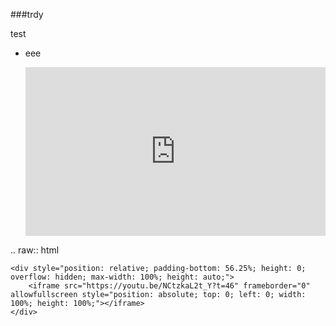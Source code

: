 ###trdy

test
* eee

    <div style="position: relative; padding-bottom: 56.25%; height: 0; overflow: hidden; max-width: 100%; height: auto;">
        <iframe src="https://www.youtube.com/embed/dQw4w9WgXcQ" frameborder="0" allowfullscreen style="position: absolute; top: 0; left: 0; width: 100%; height: 100%;"></iframe>
    </div>
.. raw:: html

    <div style="position: relative; padding-bottom: 56.25%; height: 0; overflow: hidden; max-width: 100%; height: auto;">
        <iframe src="https://youtu.be/NCtzkaL2t_Y?t=46" frameborder="0" allowfullscreen style="position: absolute; top: 0; left: 0; width: 100%; height: 100%;"></iframe>
    </div>


